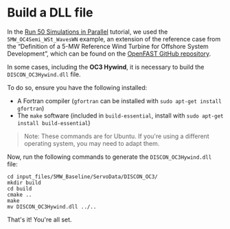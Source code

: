 # Build a DLL file
In the [Run 50 Simulations in Parallel](https://inductiva.ai/guides/openfast/OpenFAST_advanced) tutorial, we used the `5MW_OC4Semi_WSt_WavesWN` example, an extension of the reference case from the “Definition of a 5-MW Reference Wind Turbine for Offshore System Development”, which can be found on the [OpenFAST GitHub repository](https://github.com/OpenFAST/r-test/tree/v4.0.2/glue-codes/openfast/5MW_OC4Semi_WSt_WavesWN).

In some cases, including the **OC3 Hywind**, it is necessary to build the `DISCON_OC3Hywind.dll` file.

To do so, ensure you have the following installed:
- A Fortran compiler (`gfortran` can be installed with `sudo apt-get install gfortran`)
- The `make` software (included in `build-essential`, install with `sudo apt-get install build-essential`)

> Note: These commands are for Ubuntu. If you're using a different operating system, you may need to adapt them.

Now, run the following commands to generate the `DISCON_OC3Hywind.dll` file:
```
cd input_files/5MW_Baseline/ServoData/DISCON_OC3/
mkdir build
cd build
cmake ..
make
mv DISCON_OC3Hywind.dll ../..
```

That's it! You're all set.


